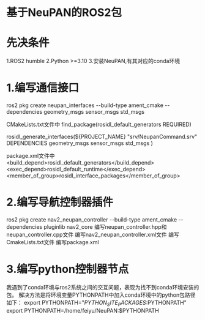 # 基于NeuPAN的ROS2包

# 先决条件
1.ROS2 humble
2.Python >=3.10
3.安装NeuPAN,有其对应的conda环境

# 1.编写通信接口
ros2 pkg create neupan_interfaces --build-type ament_cmake --dependencies geometry_msgs sensor_msgs std_msgs

CMakeLists.txt文件中
find_package(rosidl_default_generators REQUIRED)

rosidl_generate_interfaces(${PROJECT_NAME}
  "srv/NeupanCommand.srv"
  DEPENDENCIES geometry_msgs sensor_msgs std_msgs
)

package.xml文件中
<build_depend>rosidl_default_generators</build_depend>
<exec_depend>rosidl_default_runtime</exec_depend>
<member_of_group>rosidl_interface_packages</member_of_group>

# 2.编写导航控制器插件
ros2 pkg create nav2_neupan_controller --build-type ament_cmake --dependencies pluginlib nav2_core
编写neupan_controller.hpp和neupan_controller.cpp文件
编写nav2_neupan_controller.xml文件
编写CmakeLists.txt文件
编写package.xml

# 3.编写python控制器节点

我遇到了conda环境与ros2系统之间的交互问题，表现为找不到conda环境安装的包。
解决方法是将环境变量PYTHONPATH中加入conda环境中的python包路径
如下：
        export PYTHONPATH="$PYTHON_SITE_PACKAGES:$PYTHONPATH"
        export PYTHONPATH=/home/feiyu/NeuPAN:$PYTHONPATH

